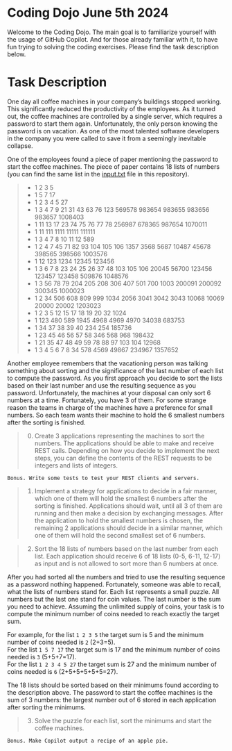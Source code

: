# Coding Dojo June 5th 2024

Welcome to the Coding Dojo. 
The main goal is to familiarize yourself with the usage of GitHub Copilot. 
And for those already familiar with it, to have fun trying to solving the coding exercises. 
Please find the task description below.

# Task Description

One day all coffee machines in your company’s buildings stopped working.
This significantly reduced the productivity of the employees.
As it turned out, the coffee machines are controlled by a single server, which requires a password to start them again.
Unfortunately, the only person knowing the password is on vacation.
As one of the most talented software developers in the company you were called to save it from a seemingly inevitable collapse.

One of the employees found a piece of paper mentioning the password to start the coffee machines.
The piece of paper contains 18 lists of numbers 
(you can find the same list in the [input.txt](input.txt) file in this repository).

>* 1 2 3 5
>* 1 5 7 17
>* 1 2 3 4 5 27
>* 1 3 4 7 9 21 31 43 63 76 123 569578 983654 983655 983656 983657 1008403
>* 1 11 13 17 23 74 75 76 77 78 256987 678365 987654 1070011
>* 1 11 111 1111 11111 111111
>* 1 3 4 7 8 10 11 12 589
>* 1 2 4 7 45 71 82 93 104 105 106 1357 3568 5687 10487 45678 398565 398566 1003576
>* 1 12 123 1234 12345 123456
>* 1 3 6 7 8 23 24 25 26 37 48 103 105 106 20045 56700 123456 123457 123458 509876 1048576
>* 1 3 56 78 79 204 205 208 306 407 501 700 1003 200091 200092 300345 1000023
>* 1 2 34 506 608 809 999 1034 2056 3041 3042 3043 10068 10069 20000 20002 1203023
>* 1 2 3 5 12 15 17 18 19 20 32 1024
>* 1 123 480 589 1945 4968 4969 4970 34038 683753
>* 1 34 37 38 39 40 234 254 185736
>* 1 23 45 46 56 57 58 346 568 968 198432
>* 1 21 35 47 48 49 59 78 88 97 103 104 12968
>* 1 3 4 5 6 7 8 34 578 4569 49867 234967 1357652

Another employee remembers that the vacationing person was talking something about sorting 
and the significance of the last number of each list to compute the password. 
As you first approach you decide to sort the lists based on their last number and use the resulting sequence as you password.
Unfortunately, the machines at your disposal can only sort 6 numbers at a time. Fortunately, you have 3 of them.
For some strange reason the teams in charge of the machines have a preference for small numbers.
So each team wants their machine to hold the 6 smallest numbers after the sorting is finished.

>0. Create 3 applications representing the machines to sort the numbers. 
The applications should be able to make and receive REST calls.
Depending on how you decide to implement the next steps, 
you can define the contents of the REST requests to be integers and lists of integers.

    Bonus. Write some tests to test your REST clients and servers.

>1.	Implement a strategy for applications to decide in a fair manner, which one of them will hold the smallest 6 numbers after the sorting is finished.
      Applications should wait, until all 3 of them are running and then make a decision by exchanging messages.
      After the application to hold the smallest numbers is chosen, the remaining 2 applications should decide in a similar manner, which one of them will hold the second smallest set of 6 numbers.

>2.	Sort the 18 lists of numbers based on the last number from each list.
      Each application should receive 6 of 18 lists (0-5, 6-11, 12-17) as input and is not allowed to sort more than 6 numbers at once.

After you had sorted all the numbers and tried to use the resulting sequence as a password nothing happened.
Fortunately, someone was able to recall, what the lists of numbers stand for.
Each list represents a small puzzle.
All numbers but the last one stand for coin values.
The last number is the sum you need to achieve.
Assuming the unlimited supply of coins, your task is to compute the minimum number of coins needed to reach exactly the target sum.

For example, for the list `1 2 3 5` the target sum is 5 and the minimum number of coins needed is `2` (2+3=5).  
For the list `1 5 7 17` the target sum is 17 and the minimum number of coins needed is `3` (5+5+7=17).  
For the list `1 2 3 4 5 27` the target sum is 27 and the minimum number of coins needed is `6` (2+5+5+5+5+5=27).

The 18 lists should be sorted based on their minimums found according to the description above.
The password to start the coffee machines is the sum of 3 numbers: the largest number out of 6 stored in each application after sorting the minimums.

>3.	Solve the puzzle for each list, sort the minimums and start the coffee machines.

    Bonus. Make Copilot output a recipe of an apple pie.
